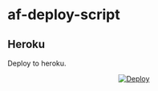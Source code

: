 # af-deploy-script

<!-- ## Railway

[![Deploy on Railway](https://railway.app/button.svg)](https://railway.app/new/template?template=)
<br> -->

## Heroku

Deploy to heroku.
<p align="center">
<a href="https://github.com/Pradhap76/af-deploy-script">
  <img src="https://www.herokucdn.com/deploy/button.svg" alt="Deploy">
</a>
</p>


